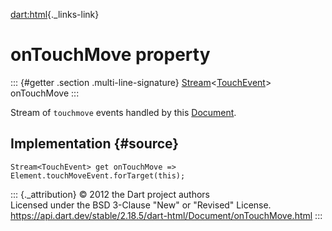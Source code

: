 [dart:html](../../dart-html/dart-html-library){._links-link}

onTouchMove property
====================

::: {#getter .section .multi-line-signature}
[Stream](../../dart-async/stream-class)\<[TouchEvent](../touchevent-class)\>
onTouchMove
:::

Stream of `touchmove` events handled by this
[Document](../document-class).

Implementation {#source}
--------------

``` {.language-dart data-language="dart"}
Stream<TouchEvent> get onTouchMove => Element.touchMoveEvent.forTarget(this);
```

::: {._attribution}
© 2012 the Dart project authors\
Licensed under the BSD 3-Clause \"New\" or \"Revised\" License.\
<https://api.dart.dev/stable/2.18.5/dart-html/Document/onTouchMove.html>
:::

